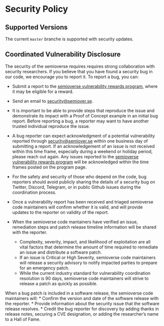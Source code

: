 # Security Policy

## Supported Versions

The current `master` branche is supported with security updates.

## Coordinated Vulnerability Disclosure

The security of the semioverse requires requires strong collaboration with security researchers. If you believe that you have found a security bug in our code, we encourage you to report it. To report a bug, you can:

* Submit a report to the [semioverse vulnerability rewards program](https://hats.finance/), where it may be eligible for a reward. 

* Send an email to [security@semiover.se](mailto:security@semiover.se).

* It is important to be able to provide steps that reproduce the issue and demonstrate its impact with a Proof of Concept example in an initial bug report. Before reporting a bug, a reporter may want to have another trusted individual reproduce the issue.

* A bug reporter can expect acknowledgment of a potential vulnerability reported through  [security@semiover.se](mailto:security@semiover.se)  within one business day of submitting a report. If an acknowledgement of an issue is not received within this time frame, especially during a weekend or holiday period, please reach out again. Any issues reported to the [semioverse vulnerability rewards program](https://hats.finance/) will be acknowledged within the time frames posted on the program page.

* For the safety and security of those who depend on the code, bug reporters should avoid publicly sharing the details of a security bug on Twitter, Discord, Telegram, or in public Github issues during the coordination process.

* Once a vulnerability report has been received and triaged semioverse code maintainers will confirm whether it is valid, and will provide updates to the reporter on validity of the report.

* When the semioverse code mantainers have verified an issue, remediation steps and patch release timeline information will be shared with the reporter.
	* Complexity, severity, impact, and likelihood of exploitation are all vital factors that determine the amount of time required to remediate an issue and distribute a software patch.
	* If an issue is Critical or High Severity, semioverse code maintainers will release a security advisory to notify impacted parties to prepare for an emergency patch.
	* While the current industry standard for vulnerability coordination resolution is 90 days, semioverse code maintainers will strive to release a patch as quickly as possible.

When a bug patch is included in a software release, the semioverse code maintainers will:
	* Confirm the version and date of the software release with the reporter.
	* Provide information about the security issue that the software release resolves.
	* Credit the bug reporter for discovery by adding thanks in release notes, securing a CVE designation, or adding the researcher’s name to a Hall of Fame.
